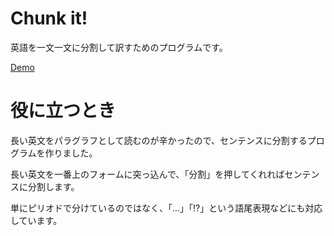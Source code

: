 # Chunk it!
英語を一文一文に分割して訳すためのプログラムです。

[Demo](https://my-portfolio.site/demo/chunk_it/)

# 役に立つとき
長い英文をパラグラフとして読むのが辛かったので、センテンスに分割するプログラムを作りました。

長い英文を一番上のフォームに突っ込んで、「分割」を押してくれればセンテンスに分割します。

単にピリオドで分けているのではなく、「...」「!?」という語尾表現などにも対応しています。
